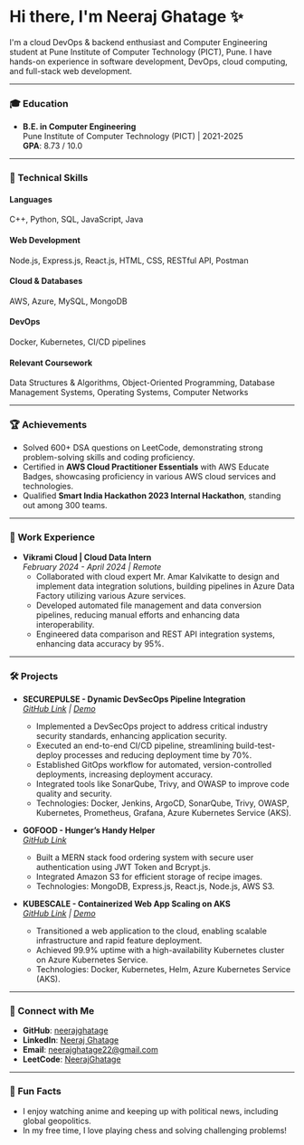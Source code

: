 # Hi there, I'm Neeraj Ghatage ✨

I'm a cloud DevOps & backend enthusiast and Computer Engineering student at Pune Institute of Computer Technology (PICT), Pune. I have hands-on experience in software development, DevOps, cloud computing, and full-stack web development.

---

### 🎓 Education

- **B.E. in Computer Engineering**  
  Pune Institute of Computer Technology (PICT) | 2021-2025  
  **GPA**: 8.73 / 10.0

---

### 🔧 Technical Skills

#### Languages
C++, Python, SQL, JavaScript, Java

#### Web Development
Node.js, Express.js, React.js, HTML, CSS, RESTful API, Postman

#### Cloud & Databases
AWS, Azure, MySQL, MongoDB

#### DevOps
Docker, Kubernetes, CI/CD pipelines

#### Relevant Coursework
Data Structures & Algorithms, Object-Oriented Programming, Database Management Systems, Operating Systems, Computer Networks

---

### 🏆 Achievements

- Solved 600+ DSA questions on LeetCode, demonstrating strong problem-solving skills and coding proficiency.
- Certified in **AWS Cloud Practitioner Essentials** with AWS Educate Badges, showcasing proficiency in various AWS cloud services and technologies.
- Qualified **Smart India Hackathon 2023 Internal Hackathon**, standing out among 300 teams.

---

### 💼 Work Experience

- **Vikrami Cloud | Cloud Data Intern**  
  *February 2024 - April 2024 | Remote*  
  - Collaborated with cloud expert Mr. Amar Kalvikatte to design and implement data integration solutions, building pipelines in Azure Data Factory utilizing various Azure services.
  - Developed automated file management and data conversion pipelines, reducing manual efforts and enhancing data interoperability.
  - Engineered data comparison and REST API integration systems, enhancing data accuracy by 95%.

---

### 🛠️ Projects

- **SECUREPULSE - Dynamic DevSecOps Pipeline Integration**  
  *[GitHub Link](https://github.com/neerajghatage/DevSecOps) | [Demo](https://drive.google.com/drive/folders/1kcWv1tBpmAdsr6ZNmUahGSq5HKv3Z24Z)*  
  - Implemented a DevSecOps project to address critical industry security standards, enhancing application security.
  - Executed an end-to-end CI/CD pipeline, streamlining build-test-deploy processes and reducing deployment time by 70%.
  - Established GitOps workflow for automated, version-controlled deployments, increasing deployment accuracy.
  - Integrated tools like SonarQube, Trivy, and OWASP to improve code quality and security.
  - Technologies: Docker, Jenkins, ArgoCD, SonarQube, Trivy, OWASP, Kubernetes, Prometheus, Grafana, Azure Kubernetes Service (AKS).

- **GOFOOD - Hunger’s Handy Helper**  
  *[GitHub Link](https://github.com/neerajghatage/GoFood1.0/tree/master)*  
  - Built a MERN stack food ordering system with secure user authentication using JWT Token and Bcrypt.js.
  - Integrated Amazon S3 for efficient storage of recipe images.
  - Technologies: MongoDB, Express.js, React.js, Node.js, AWS S3.

- **KUBESCALE - Containerized Web App Scaling on AKS**  
  *[GitHub Link](https://github.com/neerajghatage/Kubescale) | [Demo](https://drive.google.com/drive/folders/1BwiClpP-vdeAmNBedWCPOTsxASKrgGOb)*  
  - Transitioned a web application to the cloud, enabling scalable infrastructure and rapid feature deployment.
  - Achieved 99.9% uptime with a high-availability Kubernetes cluster on Azure Kubernetes Service.
  - Technologies: Docker, Kubernetes, Helm, Azure Kubernetes Service (AKS).

---

### 📧 Connect with Me

- **GitHub**: [neerajghatage](https://github.com/neerajghatage)  
- **LinkedIn**: [Neeraj Ghatage](https://www.linkedin.com/in/neeraj-ghatage/)  
- **Email**: neerajghatage22@gmail.com  
- **LeetCode**: [NeerajGhatage](https://leetcode.com/u/neeraj2_2346/)

---

### 🌱 Fun Facts

- I enjoy watching anime and keeping up with political news, including global geopolitics.
- In my free time, I love playing chess and solving challenging problems!

